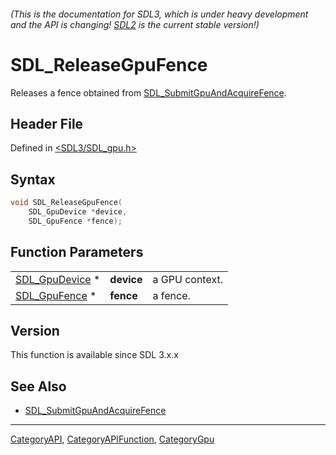 ###### (This is the documentation for SDL3, which is under heavy development and the API is changing! [SDL2](https://wiki.libsdl.org/SDL2/) is the current stable version!)
# SDL_ReleaseGpuFence

Releases a fence obtained from [SDL_SubmitGpuAndAcquireFence](SDL_SubmitGpuAndAcquireFence).

## Header File

Defined in [<SDL3/SDL_gpu.h>](https://github.com/libsdl-org/SDL/blob/main/include/SDL3/SDL_gpu.h)

## Syntax

```c
void SDL_ReleaseGpuFence(
    SDL_GpuDevice *device,
    SDL_GpuFence *fence);
```

## Function Parameters

|                                  |            |                |
| -------------------------------- | ---------- | -------------- |
| [SDL_GpuDevice](SDL_GpuDevice) * | **device** | a GPU context. |
| [SDL_GpuFence](SDL_GpuFence) *   | **fence**  | a fence.       |

## Version

This function is available since SDL 3.x.x

## See Also

- [SDL_SubmitGpuAndAcquireFence](SDL_SubmitGpuAndAcquireFence)

----
[CategoryAPI](CategoryAPI), [CategoryAPIFunction](CategoryAPIFunction), [CategoryGpu](CategoryGpu)

